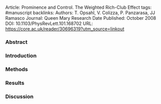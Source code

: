 Article: Prominence and Control. The Weighted Rich-Club Effect
tags: #manuscript 
backlinks:
Authors: T. Opsahl, V. Colizza, P. Panzarasa, JJ Ramasco
Journal: Queen Mary Research
Date Published: October 2008
DOI: 10.1103/PhysRevLett.101.168702
URL: https://core.ac.uk/reader/30696319?utm_source=linkout

### Abstract


### Introduction



### Methods



### Results



### Discussion